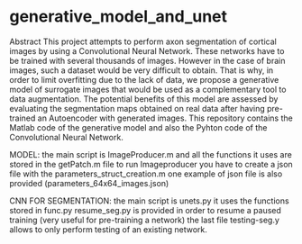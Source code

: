 # generative_model_and_unet

Abstract
This project attempts to perform axon segmentation of cortical images by using a Convolutional Neural Network. These networks have to be trained with several thousands of images. However in the case of brain images, such a dataset would be very difficult to obtain. That is why, in order to limit overfitting due to the lack of data, we propose a generative model of surrogate images that would be used as a complementary tool to data augmentation. The potential benefits of this model are assessed by evaluating the segmentation maps obtained on real data after having pre-trained an Autoencoder with generated images. This repository contains the Matlab code of the generative model and also the Pyhton code of the Convolutional Neural Network. 

MODEL:
    the main script is ImageProducer.m and all the functions it uses are stored in the getPatch.m file
    to run Imageproducer you have to create a json file with the parameters_struct_creation.m
    one example of json file is also provided (parameters_64x64_images.json)

CNN FOR SEGMENTATION:
    the main script is unets.py
    it uses the functions stored in func.py
    resume_seg.py is provided in order to resume a paused training (very useful for pre-training a network)
    the last file testing-seg.y allows to only perform testing of an existing network.
    
